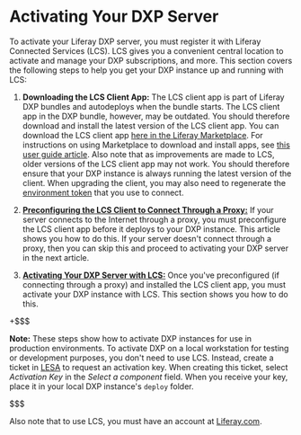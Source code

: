 # Activating Your DXP Server [](id=licensing-your-dxp-server)

To activate your Liferay DXP server, you must register it with Liferay Connected 
Services (LCS). LCS gives you a convenient central location to activate and 
manage your DXP subscriptions, and more. This section covers the following steps 
to help you get your DXP instance up and running with LCS: 

1. **Downloading the LCS Client App:** The LCS client app is part of Liferay DXP 
   bundles and autodeploys when the bundle starts. The LCS client app in the DXP 
   bundle, however, may be outdated. You should therefore download and install 
   the latest version of the LCS client app. You can download the LCS client app 
   [here in the Liferay Marketplace](https://web.liferay.com/marketplace/-/mp/application/71774947). 
   For instructions on using Marketplace to download and install apps, see 
   [this user guide article](/discover/portal/-/knowledge_base/7-0/using-the-liferay-marketplace). 
   Also note that as improvements are made to LCS, older versions of the LCS 
   client app may not work. You should therefore ensure that your DXP instance 
   is always running the latest version of the client. When upgrading the 
   client, you may also need to regenerate the 
   [environment token](/discover/deployment/-/knowledge_base/7-0/using-lcs#using-environment-tokens) 
   that you use to connect. 

2. [**Preconfiguring the LCS Client to Connect Through a Proxy:**](/discover/deployment/-/knowledge_base/7-0/preconfiguring-the-lcs-client-to-connect-through-a-proxy)
   If your server connects to the Internet through a proxy, you must 
   preconfigure the LCS client app before it deploys to your DXP instance. This 
   article shows you how to do this. If your server doesn't connect through a 
   proxy, then you can skip this and proceed to activating your DXP server in 
   the next article. 

3. [**Activating Your DXP Server with LCS:**](/discover/deployment/-/knowledge_base/7-0/registering-your-dxp-server-with-lcs)
   Once you've preconfigured (if connecting through a proxy) and installed the 
   LCS client app, you must activate your DXP instance with LCS. This section 
   shows you how to do this. 

+$$$

**Note:** These steps show how to activate DXP instances for use in production 
environments. To activate DXP on a local workstation for testing or development 
purposes, you don't need to use LCS. Instead, create a ticket in 
[LESA](https://web.liferay.com/group/customer/support/-/support/ticket) 
to request an activation key. When creating this ticket, select *Activation Key* 
in the *Select a component* field. When you receive your key, place it in your 
local DXP instance's `deploy` folder. 

$$$

Also note that to use LCS, you must have an account at 
[Liferay.com](http://www.liferay.com/). 
